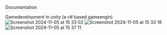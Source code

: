 Documantation

Gamedevelopment in unity (a c# based gameengin)![Screenshot 2024-11-05 at 15 33 02](https://github.com/user-attachments/assets/87514c00-acb6-42cc-b47c-a399ad649f73)
![Screenshot 2024-11-05 at 15 33 18](https://github.com/user-attachments/assets/7301bb86-4403-4f2b-90f5-faf634a27b99)
![Screenshot 2024-11-05 at 15 37 11](https://github.com/user-attachments/assets/02b48d2a-0969-41b5-8e65-6c564cc16d0e)
